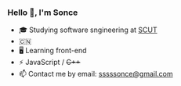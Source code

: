 ### Hello 👋, I'm Sonce

- 🎓 Studying software sngineering at [SCUT](https://www.scut.edu.cn)
- 🇨🇳
- 🖥 Learning front-end
- ⚡ JavaScript / ~~C++~~
- :mailbox: Contact me by email: sssssonce@gmail.com
